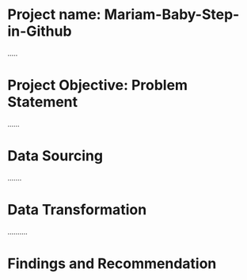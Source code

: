 # Project name: Mariam-Baby-Step-in-Github


.....
# Project Objective: Problem Statement



......
# Data Sourcing



.......
# Data Transformation




..........
# Findings and Recommendation
